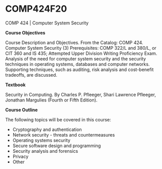 # COMP424F20
COMP 424 | Computer System Security

**Course Objectives** 

Course Description and Objectives. From the Catalog: COMP 424. Computer System Security (3) Prerequisites: COMP 322/L and 380/L, or CIT 360 and IS 435; Attempted Upper Division Writing Proficiency Exam. Analysis of the need for computer system security and the security techniques in operating systems, databases and computer networks. Supporting techniques, such as auditing, risk analysis and cost-benefit tradeoffs, are discussed.

**Textbook** 

Security in Computing. By Charles P. Pfleeger, Shari Lawrence Pfleeger, Jonathan Margulies (Fourth or Fifth Edition).

**Course Outline** 

The following topics will be covered in this course:

* Cryptography and authentication
* Network security - threats and countermeasures
* Operating systems security
* Secure software design and programming
* Security analysis and forensics
* Privacy
* Other
